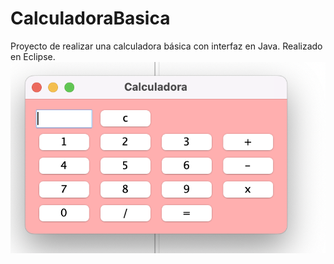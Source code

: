 # CalculadoraBasica
Proyecto de realizar una calculadora básica con interfaz en Java. Realizado en Eclipse.
<img src="Interfaz.png"/>
